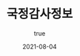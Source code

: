 ---
rank: 4
title: "국정감사정보"
date: "2021-08-04"
author:
    name: "Yongwoon Jang"
    picture: "/images/inspectOfStateAdministration.jpg"
url: "https://likms.assembly.go.kr/inspections/main.do"
---